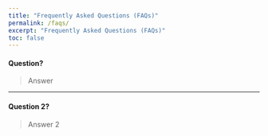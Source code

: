 ```yaml
---
title: "Frequently Asked Questions (FAQs)"
permalink: /faqs/
excerpt: "Frequently Asked Questions (FAQs)"
toc: false
---
```


#### Question?
> Answer

---

#### Question 2?
> Answer 2

